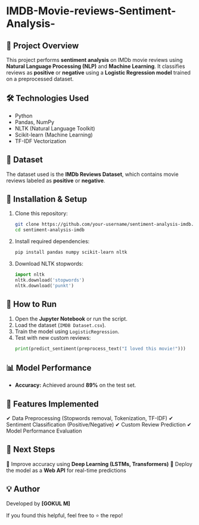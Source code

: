 # IMDB-Movie-reviews-Sentiment-Analysis-

## 📌 Project Overview
This project performs **sentiment analysis** on IMDb movie reviews using **Natural Language Processing (NLP)** and **Machine Learning**. It classifies reviews as **positive** or **negative** using a **Logistic Regression model** trained on a preprocessed dataset.

## 🛠️ Technologies Used
- Python
- Pandas, NumPy
- NLTK (Natural Language Toolkit)
- Scikit-learn (Machine Learning)
- TF-IDF Vectorization

## 📂 Dataset
The dataset used is the **IMDb Reviews Dataset**, which contains movie reviews labeled as **positive** or **negative**.

## 🔧 Installation & Setup
1. Clone this repository:
   ```bash
   git clone https://github.com/your-username/sentiment-analysis-imdb.git
   cd sentiment-analysis-imdb
   ```
2. Install required dependencies:
   ```bash
   pip install pandas numpy scikit-learn nltk
   ```
3. Download NLTK stopwords:
   ```python
   import nltk
   nltk.download('stopwords')
   nltk.download('punkt')
   ```

## 🚀 How to Run
1. Open the **Jupyter Notebook** or run the script.
2. Load the dataset (`IMDB Dataset.csv`).
3. Train the model using `LogisticRegression`.
4. Test with new custom reviews:
   ```python
   print(predict_sentiment(preprocess_text("I loved this movie!")))
   ```

## 📊 Model Performance
- **Accuracy:** Achieved around **89%** on the test set.

## 📜 Features Implemented
✔ Data Preprocessing (Stopwords removal, Tokenization, TF-IDF)
✔ Sentiment Classification (Positive/Negative)
✔ Custom Review Prediction
✔ Model Performance Evaluation

## 📌 Next Steps
🔹 Improve accuracy using **Deep Learning (LSTMs, Transformers)**
🔹 Deploy the model as a **Web API** for real-time predictions

## 💡 Author
Developed by **[GOKUL M]**

If you found this helpful, feel free to ⭐ the repo!

